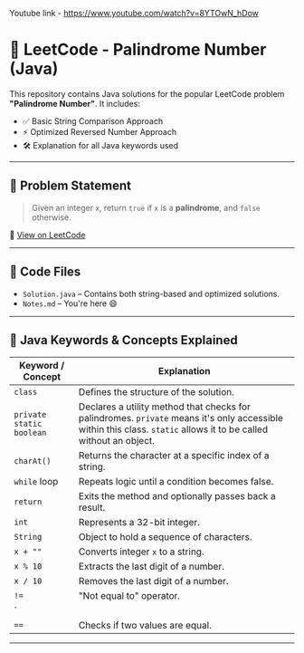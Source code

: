 Youtube link - https://www.youtube.com/watch?v=8YTOwN_hDow
# 🧠 LeetCode - Palindrome Number (Java)

This repository contains Java solutions for the popular LeetCode problem **"Palindrome Number"**. It includes:

- ✅ Basic String Comparison Approach
- ⚡ Optimized Reversed Number Approach
- 🛠️ Explanation for all Java keywords used

---

## 🚀 Problem Statement

> Given an integer `x`, return `true` if `x` is a **palindrome**, and `false` otherwise.

🔗 [View on LeetCode](https://leetcode.com/problems/palindrome-number/)

---

## 📄 Code Files

- `Solution.java` – Contains both string-based and optimized solutions.
- `Notes.md` – You're here 😄

---

## 🔑 Java Keywords & Concepts Explained

| Keyword / Concept     | Explanation |
|------------------------|-------------|
| `class`                | Defines the structure of the solution. |
| `private static boolean` | Declares a utility method that checks for palindromes. `private` means it's only accessible within this class. `static` allows it to be called without an object. |
| `charAt()`             | Returns the character at a specific index of a string. |
| `while` loop           | Repeats logic until a condition becomes false. |
| `return`               | Exits the method and optionally passes back a result. |
| `int`                  | Represents a 32-bit integer. |
| `String`               | Object to hold a sequence of characters. |
| `x + ""`               | Converts integer `x` to a string. |
| `x % 10`               | Extracts the last digit of a number. |
| `x / 10`               | Removes the last digit of a number. |
| `!=`                   | "Not equal to" operator. |
| `||`                   | Logical OR operator. |
| `==`                   | Checks if two values are equal. |

---

